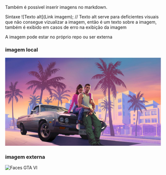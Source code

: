 Também é possivel inserir imagens no markdown. 

Sintaxe ![Texto alt](Link imagem); // Texto alt serve para deficientes visuais que não consegue vizualizar a imagem, então é um texto sobre a imagem, também é exibido em casos de erro na exibição da imagem

A imagem pode estar no próprio repo ou ser externa

### imagem local

![Logo GTA VI](img/GTA%20VI.jpeg)


### imagem externa

![Faces GTA VI](https://flowgames.gg/wp-content/uploads/2023/05/Captura-de-tela-2023-05-31-120459.png)